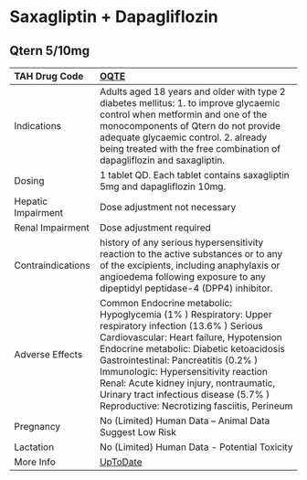 # Saxagliptin + Dapagliflozin

## Qtern 5/10mg

| TAH Drug Code      | [OQTE](https://www.tahsda.org.tw/drugs/hissearch.php?drug_code=OQTE)                                                                                                                                                                                                                                                                                                                                          |
|:-------------------|:--------------------------------------------------------------------------------------------------------------------------------------------------------------------------------------------------------------------------------------------------------------------------------------------------------------------------------------------------------------------------------------------------------------|
| Indications        | Adults aged 18 years and older with type 2 diabetes mellitus: 1. to improve glycaemic control when metformin and one of the monocomponents of Qtern do not provide adequate glycaemic control. 2. already being treated with the free combination of dapagliflozin and saxagliptin.                                                                                                                           |
| Dosing             | 1 tablet QD. Each tablet contains saxagliptin 5mg and dapagliflozin 10mg.                                                                                                                                                                                                                                                                                                                                     |
| Hepatic Impairment | Dose adjustment not necessary                                                                                                                                                                                                                                                                                                                                                                                 |
| Renal Impairment   | Dose adjustment required                                                                                                                                                                                                                                                                                                                                                                                      |
| Contraindications  | history of any serious hypersensitivity reaction to the active substances or to any of the excipients, including anaphylaxis or angioedema following exposure to any dipeptidyl peptidase-4 (DPP4) inhibitor.                                                                                                                                                                                                 |
| Adverse Effects    | Common Endocrine metabolic: Hypoglycemia (1% ) Respiratory: Upper respiratory infection (13.6% ) Serious Cardiovascular: Heart failure, Hypotension Endocrine metabolic: Diabetic ketoacidosis Gastrointestinal: Pancreatitis (0.2% ) Immunologic: Hypersensitivity reaction Renal: Acute kidney injury, nontraumatic, Urinary tract infectious disease (5.7% ) Reproductive: Necrotizing fasciitis, Perineum |
| Pregnancy          | No (Limited) Human Data – Animal Data Suggest Low Risk                                                                                                                                                                                                                                                                                                                                                        |
| Lactation          | No (Limited) Human Data - Potential Toxicity                                                                                                                                                                                                                                                                                                                                                                  |
| More Info          | [UpToDate](https://www.uptodate.com/contents/saxagliptin-and-dapagliflozin-drug-information)                                                                                                                                                                                                                                                                                                                  |

